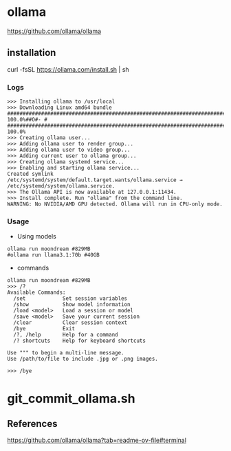 # ollama
https://github.com/ollama/ollama

## installation
curl -fsSL https://ollama.com/install.sh | sh

### Logs
```
>>> Installing ollama to /usr/local
>>> Downloading Linux amd64 bundle
######################################################################## 100.0%##O#- #                                                              ######################################################################## 100.0%
>>> Creating ollama user...
>>> Adding ollama user to render group...
>>> Adding ollama user to video group...
>>> Adding current user to ollama group...
>>> Creating ollama systemd service...
>>> Enabling and starting ollama service...
Created symlink /etc/systemd/system/default.target.wants/ollama.service → /etc/systemd/system/ollama.service.
>>> The Ollama API is now available at 127.0.0.1:11434.
>>> Install complete. Run "ollama" from the command line.
WARNING: No NVIDIA/AMD GPU detected. Ollama will run in CPU-only mode.
```

### Usage
* Using models
```
ollama run moondream #829MB
#ollama run llama3.1:70b #40GB
```

* commands
```
ollama run moondream #829MB
>>> /?
Available Commands:
  /set            Set session variables
  /show           Show model information
  /load <model>   Load a session or model
  /save <model>   Save your current session
  /clear          Clear session context
  /bye            Exit
  /?, /help       Help for a command
  /? shortcuts    Help for keyboard shortcuts

Use """ to begin a multi-line message.
Use /path/to/file to include .jpg or .png images.

>>> /bye

```

# git_commit_ollama.sh


## References
https://github.com/ollama/ollama?tab=readme-ov-file#terminal  


